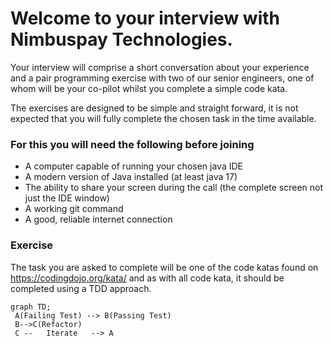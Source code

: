 # Welcome to your interview with Nimbuspay Technologies.

Your interview will comprise a short conversation about your experience and a pair programming exercise with two of our
senior engineers, one of whom will be your co-pilot whilst you complete a simple code kata.

The exercises are designed to be simple and straight forward, it is not expected that you will fully complete the chosen
task in the time available.

### For this you will need the following before joining

* A computer capable of running your chosen java IDE
* A modern version of Java installed (at least java 17)
* The ability to share your screen during the call (the complete screen not just the IDE window)
* A working git command
* A good, reliable internet connection

### Exercise 
The task you are asked to complete will be one of the code katas found on https://codingdojo.org/kata/ and as with all 
code kata, it should be completed using a TDD approach.

```mermaid
graph TD;
 A(Failing Test) --> B(Passing Test)
 B-->C(Refactor)
 C --   Iterate   --> A
```

